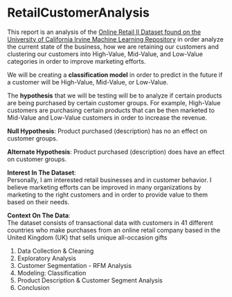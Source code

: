 # RetailCustomerAnalysis
This report is an analysis of the [Online Retail II Dataset found on the University of California Irvine Machine Learning Repository](http://archive.ics.uci.edu/ml/datasets/Online+Retail+II) in order analyze the current state of the business, how we are retaining our customers and clustering our customers into High-Value, Mid-Value, and Low-Value categories in order to improve marketing efforts. <br>

We will be creating a **classification model** in order to predict in the future if a customer will be High-Value, Mid-Value, or Low-Value. 

The **hypothesis** that we will be testing will be to analyze if certain products are being purchased by certain customer groups. For example, High-Value customers are purchasing certain products that can be then marketed to Mid-Value and Low-Value customers in order to increase the revenue.

**Null Hypothesis**: Product purchased (description) has no an effect on customer groups. 

**Alternate Hypothesis**: Product purchased (description) does have an effect on customer groups. 

**Interest In The Dataset**: <br>
Personally, I am interested retail businesses and in customer behavior. I believe marketing efforts can be improved in many organizations by marketing to the right customers and in order to provide value to them based on their needs. 

**Context On The Data**: <br>
The dataset consists of transactional data with customers in 41 different countries who make purchases from an online retail company based in the United Kingdom (UK) that sells unique all-occasion gifts


1) Data Collection & Cleaning<br>
2) Exploratory Analysis<br>
4) Customer Segmentation - RFM Analysis <br>
5) Modeling: Classification<br>
6) Product Description & Customer Segment Analysis  <br>
7) Conclusion<br>
